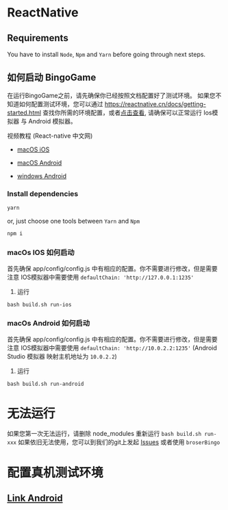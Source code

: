 # ReactNative

## Requirements

You have to install `Node`, `Npm` and `Yarn` before going through next steps.

## 如何启动 BingoGame

在运行BingoGame之前，请先确保你已经按照文档配置好了测试环境。
如果您不知道如何配置测试环境，您可以通过 https://reactnative.cn/docs/getting-started.html
查找你所需的环境配置，或者[点击查看](./docs/EnvironmentBuilding.md), 请确保可以正常运行 Ios模拟器 与 Android 模拟器。

视频教程 (React-native 中文网)

- [macOS iOS](https://ke.qq.com/webcourse/index.html#course_id=197101&term_id=100233637&taid=1220865928921581&vid=a1417i5op7k)

- [macOS Android](https://ke.qq.com/webcourse/index.html#course_id=197101&term_id=100233637&taid=1220870223888877&vid=z1417kmxask)

- [windows Android](https://ke.qq.com/webcourse/index.html#course_id=197101&term_id=100233637&taid=1220874518856173&vid=d1417tgg1ez)

### Install dependencies

```bash
yarn
```

or, just choose one tools between `Yarn` and `Npm`

```bash
npm i
```

### macOs IOS 如何启动

首先确保 app/config/config.js 中有相应的配置。你不需要进行修改，但是需要注意 IOS模拟器中需要使用 ```defaultChain: 'http://127.0.0.1:1235'```

1. 运行

```shell
bash build.sh run-ios
```

### macOs Android 如何启动

首先确保 app/config/config.js 中有相应的配置。你不需要进行修改，但是需要注意 IOS模拟器中需要使用 ```defaultChain: 'http://10.0.2.2:1235'``` (Android Studio 模拟器 映射主机地址为 ```10.0.2.2```)

1. 运行

```shell
bash build.sh run-android
```

# 无法运行

如果您第一次无法运行，请删除 node_modules 重新运行 ```bash build.sh run-xxx``` 如果依旧无法使用，您可以到我们的git上发起 [Issues](https://github.com/AElfProject/aelf-boilerplate/issues) 或者使用 ```broserBingo```


# 配置真机测试环境

## [Link Android](./docs/android.md)